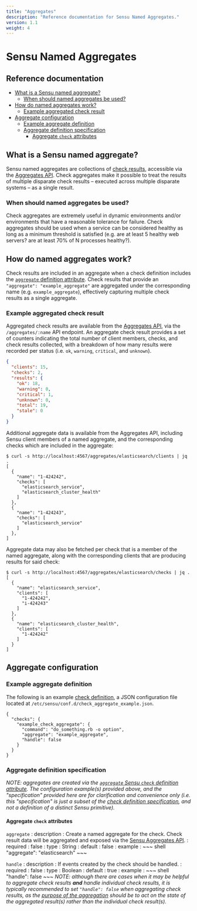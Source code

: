 ```yaml
---
title: "Aggregates"
description: "Reference documentation for Sensu Named Aggregates."
version: 1.1
weight: 4
---
```


# Sensu Named Aggregates

## Reference documentation

- [What is a Sensu named aggregate?](#what-is-a-check-aggregate)
  - [When should named aggregates be used?](#when-should-check-aggregates-be-used)
- [How do named aggregates work?](#how-do-check-aggregates-work)
  - [Example aggregated check result](#example-aggregated-check-result)
- [Aggregate configuration](#aggregate-configuration)
  - [Example aggregate definition](#example-aggregate-definition)
  - [Aggregate definition specification](#aggregate-definition-specification)
    - [Aggregate `check` attributes](#aggregate-check-attributes)

## What is a Sensu named aggregate?

Sensu named aggregates are collections of [check results][1], accessible via
the [Aggregates API][2]. Check aggregates make it possible to treat the results
of multiple disparate check results &ndash; executed across multiple disparate
systems &ndash; as a single result.

### When should named aggregates be used?

Check aggregates are extremely useful in dynamic environments and/or
environments that have a reasonable tolerance for failure. Check aggregates
should be used when a service can be considered healthy as long as a minimum
threshold is satisfied (e.g. are at least 5 healthy web servers? are at least
70% of N processes healthy?).

## How do named aggregates work?

Check results are included in an aggregate when a check definition includes the
[`aggregate` definition attribute][3]. Check results that provide an
`"aggregate": "example_aggregate"` are aggregated under the corresponding name
(e.g. `example_aggregate`), effectively capturing multiple check results as a
single aggregate.

### Example aggregated check result

Aggregated check results are available from the [Aggregates API][2], via the
`/aggregates/:name` API endpoint. An aggregate check result provides a
set of counters indicating the total number of client members, checks, and
check results collected, with a breakdown of how many results were recorded per
status (i.e. `ok`, `warning`, `critical`, and `unknown`).

~~~ json
{
  "clients": 15,
  "checks": 2,
  "results": {
    "ok": 18,
    "warning": 0,
    "critical": 1,
    "unknown": 0,
    "total": 19,
    "stale": 0
  }
}
~~~

Additional aggregate data is available from the Aggregates API, including Sensu
client members of a named aggregate, and the corresponding checks which are
included in the aggregate:

~~~ shell
$ curl -s http://localhost:4567/aggregates/elasticsearch/clients | jq .
[
  {
    "name": "1-424242",
    "checks": [
      "elasticsearch_service",
      "elasticsearch_cluster_health"
    ]
  },
  {
    "name": "1-424243",
    "checks": [
      "elasticsearch_service"
    ]
  },
]
~~~

Aggregate data may also be fetched per check that is a member of the named
aggregate, along with the corresponding clients that are producing results for
said check:

~~~ shell
$ curl -s http://localhost:4567/aggregates/elasticsearch/checks | jq .
[
  {
    "name": "elasticsearch_service",
    "clients": [
      "1-424242",
      "i-424243"
    ]
  },
  {
    "name": "elasticsearch_cluster_health",
    "clients": [
      "1-424242"
    ]
  }
]
~~~

## Aggregate configuration

### Example aggregate definition

The following is an example [check definition][6], a JSON configuration file
located at `/etc/sensu/conf.d/check_aggregate_example.json`.

~~~
{
  "checks": {
    "example_check_aggregate": {
      "command": "do_something.rb -o option",
      "aggregate": "example_aggregate",
      "handle": false
    }
  }
}
~~~

### Aggregate definition specification

_NOTE: aggregates are created via the [`aggregate` Sensu `check` definition
attribute][4]. The configuration example(s) provided above, and the
"specification" provided here are for clarification and convenience only (i.e.
this "specification" is just a subset of the [check definition
specification][5], and not a definition of a distinct Sensu primitive)._

#### Aggregate `check` attributes

`aggregate`
: description
  : Create a named aggregate for the check. Check result data will be
    aggregated and exposed via the [Sensu Aggregates API][2].
: required
  : false
: type
  : String
: default
  : false
: example
  : ~~~ shell
    "aggregate": "elasticsearch"
    ~~~

`handle`
: description
  : If events created by the check should be handled.
: required
  : false
: type
  : Boolean
: default
  : true
: example
  : ~~~ shell
    "handle": false
    ~~~
    _NOTE: although there are cases when it may be helpful to aggregate check
    results **and** handle individual check results, it is typically recommended
    to set `"handle": false` when aggregating check results, as the [purpose of
    the aggregation][8] should be to act on the state of the aggregated
    result(s) rather than the individual check result(s)._

[1]:  checks.html#check-results
[2]:  ../api/aggregates-api.html
[3]:  checks.html#check-definition-specification
[4]:  checks.html#check-attributes
[5]:  checks.html#check-definition-specification
[6]:  checks.html#check-configuration
[7]:  checks.html#standalone-checks
[8]:  #when-should-check-aggregates-be-used
[9]:  checks.html#how-are-checks-scheduled
